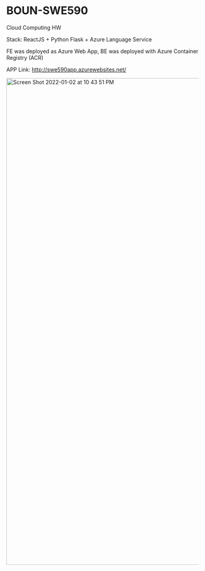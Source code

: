 # BOUN-SWE590
Cloud Computing HW

Stack:
ReactJS + Python Flask + Azure Language Service

FE was deployed as Azure Web App, BE was deployed with Azure Container Registry (ACR)

APP Link: http://swe590app.azurewebsites.net/

<img width="1275" alt="Screen Shot 2022-01-02 at 10 43 51 PM" src="https://user-images.githubusercontent.com/6725424/148115769-1f086fe5-0a17-4143-bd22-1fc460cf6c10.png">

